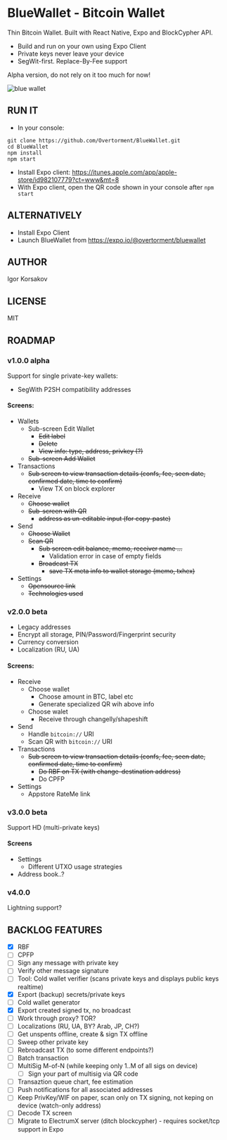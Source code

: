 # BlueWallet - Bitcoin Wallet

Thin Bitcoin Wallet.
Built with React Native, Expo and BlockCypher API.

* Build and run on your own using Expo Client
* Private keys never leave your device
* SegWit-first. Replace-By-Fee support

Alpha version, do not rely on it too much for now! 

![blue wallet](https://raw.githubusercontent.com/Overtorment/BlueWallet/master/gif.gif  "Blue Wallet screenshots gif")




## RUN IT

* In your console:

```
git clone https://github.com/Overtorment/BlueWallet.git
cd BlueWallet
npm install
npm start
``` 

* Install Expo client: https://itunes.apple.com/app/apple-store/id982107779?ct=www&mt=8
* With Expo client, open the QR code shown in your console after `npm start`

## ALTERNATIVELY

* Install Expo Client
* Launch BlueWallet from https://expo.io/@overtorment/bluewallet


## AUTHOR

Igor Korsakov

## LICENSE

MIT


## ROADMAP

### v1.0.0 alpha

Support for single private-key wallets:

* SegWith P2SH compatibility addresses

#### Screens:
 
* Wallets
    * Sub-screen Edit Wallet
        * ~~Edit label~~
        * ~~Delete~~
        * ~~View info: type, address, privkey (?)~~
    * ~~Sub-screen Add Wallet~~
* Transactions
    * ~~Sub screen to view transaction details (confs, fee, seen date, confirmed date, time to confirm)~~
        * View TX on block explorer
* Receive 
    * ~~Choose wallet~~
    * ~~Sub-screen with QR~~
        * ~~address as un-editable input (for copy-paste)~~
* Send
    * ~~Choose Wallet~~
    * ~~Scan QR~~
        * ~~Sub screen edit balance, memo, receiver name ...~~
            * Validation error in case of empty fields
        * ~~Broadcast TX~~
            * ~~save TX meta info to wallet storage (memo, txhex)~~
* Settings
    * ~~Opensource link~~    
    * ~~Technologies used~~


### v2.0.0 beta

* Legacy addresses
* Encrypt all storage, PIN/Password/Fingerprint security
* Currency conversion
* Localization (RU, UA)

#### Screens:

* Receive
    * Choose wallet 
        * Choose amount in BTC, label etc
        * Generate specialized QR wih above info
    * Choose walet
        * Receive through changelly/shapeshift
* Send    
    * Handle `bitcoin://` URI
    * Scan QR with `bitcoin://` URI
* Transactions
    * ~~Sub screen to view transaction details (confs, fee, seen date, confirmed date, time to confirm)~~
        * ~~Do RBF on TX (with change-destination address)~~
        * Do CPFP
* Settings
    * Appstore RateMe link

### v3.0.0 beta

Support HD (multi-private keys)

#### Screens

* Settings
    * Different UTXO usage strategies
* Address book..?

### v4.0.0

Lightning support?


## BACKLOG FEATURES

* [x] RBF
* [ ] CPFP
* [ ] Sign any message with private key
* [ ] Verify other message signature
* [ ] Tool: Cold wallet verifier (scans private keys and displays public keys realtime)
* [x] Export (backup) secrets/private keys
* [ ] Cold wallet generator
* [x] Export created signed tx, no broadcast 
* [ ] Work through proxy? TOR?
* [ ] Localizations (RU, UA, BY? Arab, JP, CH?)
* [ ] Get unspents offline, create & sign TX offline
* [ ] Sweep other private key
* [ ] Rebroadcast TX (to some different endpoints?)
* [ ] Batch transaction
* [ ] MultiSig M-of-N  (while keeping only 1..M of all sigs on device)
    * [ ] Sign your part of multisig via QR code
* [ ] Transaztion queue chart, fee estimation
* [ ] Push notifications for all associated addresses
* [ ] Keep PrivKey/WIF on paper, scan only on TX signing, not keping on device (watch-only address)
* [ ] Decode TX screen
* [ ] Migrate to ElectrumX server (ditch blockcypher) - requires socket/tcp support in Expo

